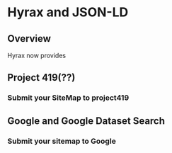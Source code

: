 # Hyrax and JSON-LD

## Overview

Hyrax now provides 
## Project 419(??)

### Submit your SiteMap to project419

## Google and Google Dataset Search

### Submit your sitemap to Google 